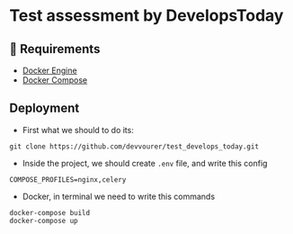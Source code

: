 # Test assessment by DevelopsToday


## 🐳 Requirements

- [Docker Engine](https://docs.docker.com/engine/install/)
- [Docker Compose](https://docs.docker.com/compose/install/)


## Deployment


 - First what we should to do its: 
```
git clone https://github.com/devvourer/test_develops_today.git
```
- Inside the project, we should create `.env` file, and write this config
```commandline
COMPOSE_PROFILES=nginx,celery
```

- Docker, in terminal we need to write this commands 
```
docker-compose build
docker-compose up
```